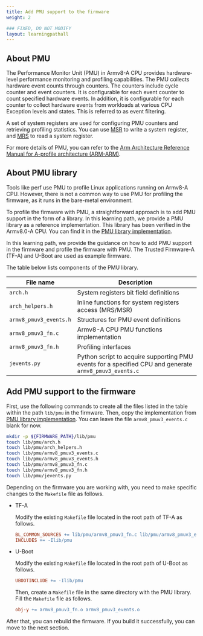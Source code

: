 ```yaml
---
title: Add PMU support to the firmware
weight: 2

### FIXED, DO NOT MODIFY
layout: learningpathall
---
```

## About PMU

The Performance Monitor Unit (PMU) in Armv8-A CPU provides hardware-level performance monitoring and profiling capabilities. The PMU collects hardware event counts through counters. The counters include cycle counter and event counters. It is configurable for each event counter to count specified hardware events. In addition, it is configurable for each counter to collect hardware events from workloads at various CPU Exception levels and states. This is referred to as event filtering.

A set of system registers are used for configuring PMU counters and retrieving profiling statistics. You can use [MSR](https://developer.arm.com/documentation/dui0489/i/arm-and-thumb-instructions/msr--arm-register-to-system-coprocessor-register-) to write a system register, and [MRS](https://developer.arm.com/documentation/dui0489/i/arm-and-thumb-instructions/mrs--system-coprocessor-register-to-arm-register-) to read a system register.

For more details of PMU, you can refer to the [Arm Architecture Reference Manual for A-profile architecture (ARM-ARM)](https://developer.arm.com/documentation/ddi0487/latest/?lang=en).

## About PMU library

Tools like perf use PMU to profile Linux applications running on Armv8-A CPU. However, there is not a common way to use PMU for profiling the firmware, as it runs in the bare-metal environment.

To profile the firmware with PMU, a straightforward approach is to add PMU support in the form of a library. In this learning path, we provide a PMU library as a reference implementation. This library has been verified in the Armv8.0-A CPU. You can find it in the [PMU library implementation](../4code).

In this learning path, we provide the guidance on how to add PMU support in the firmware and profile the firmware with PMU. The Trusted Firmware-A (TF-A) and U-Boot are used as example firmware.

The table below lists components of the PMU library.

File name               | Description
----------------------- | -----------------------------------------------------
`arch.h`                | System registers bit field definitions
`arch_helpers.h`        | Inline functions for system registers access (MRS/MSR)
`armv8_pmuv3_events.h`  | Structures for PMU event definitions
`armv8_pmuv3_fn.c`      | Armv8-A CPU PMU functions implementation
`armv8_pmuv3_fn.h`      | Profiling interfaces
`jevents.py`            | Python script to acquire supporting PMU events for a specified CPU and generate `armv8_pmuv3_events.c`

## Add PMU support to the firmware

First, use the following commands to create all the files listed in the table within the path `lib/pmu` in the firmware. Then, copy the implementation from [PMU library implementation](../4code). You can leave the file `armv8_pmuv3_events.c` blank for now.

``` bash
mkdir -p ${FIRMWARE_PATH}/lib/pmu
touch lib/pmu/arch.h
touch lib/pmu/arch_helpers.h
touch lib/pmu/armv8_pmuv3_events.c
touch lib/pmu/armv8_pmuv3_events.h
touch lib/pmu/armv8_pmuv3_fn.c
touch lib/pmu/armv8_pmuv3_fn.h
touch lib/pmu/jevents.py
```

Depending on the firmware you are working with, you need to make specific changes to the `Makefile` file as follows.

* TF-A

    Modify the existing `Makefile` file located in the root path of TF-A as follows.

    ``` Makefile
    BL_COMMON_SOURCES += lib/pmu/armv8_pmuv3_fn.c lib/pmu/armv8_pmuv3_events.c
    INCLUDES += -Ilib/pmu
    ```

* U-Boot

    Modify the existing `Makefile` file located in the root path of U-Boot as follows.

    ``` Makefile
    UBOOTINCLUDE += -Ilib/pmu 
    ```

    Then, create a `Makefile` file in the same directory with the PMU library. Fill the `Makefile` file as follows.

    ``` Makefile
    obj-y += armv8_pmuv3_fn.o armv8_pmuv3_events.o
    ```

After that, you can rebuild the firmware. If you build it successfully, you can move to the next section.